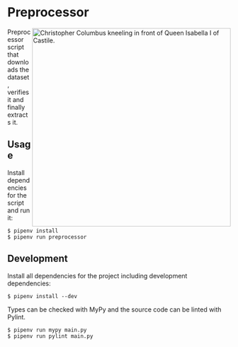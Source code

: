 # Preprocessor

<img alt="Christopher Columbus kneeling in front of Queen Isabella I of Castile."
     src="https://upload.wikimedia.org/wikipedia/commons/5/53/Christopher_Columbus7.jpg"
     align="right"
     width="448px"
/>

Preprocessor script that downloads the dataset, verifies it and finally extracts it.

## Usage

Install dependencies for the script and run it:

````
$ pipenv install
$ pipenv run preprocessor
````

## Development

Install all dependencies for the project including development dependencies:

```
$ pipenv install --dev
```

Types can be checked with MyPy and the source code can be linted with Pylint.

````
$ pipenv run mypy main.py
$ pipenv run pylint main.py
````
